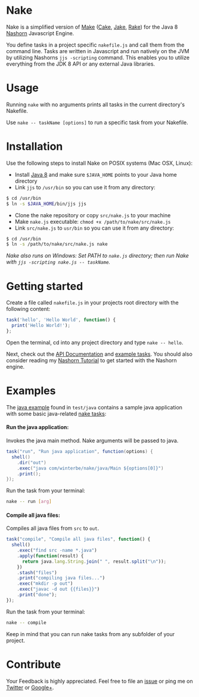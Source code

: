 Nake
===========

Nake is a simplified version of [Make](https://www.gnu.org/software/make/) ([Cake](http://coffeescript.org/documentation/docs/cake.html), [Jake](https://github.com/280north/jake), [Rake](http://rake.rubyforge.org/)) for the Java 8 [Nashorn](http://docs.oracle.com/javase/8/docs/technotes/guides/scripting/nashorn/toc.html) Javascript Engine.

You define tasks in a project specific `nakefile.js` and call them from the command line. Tasks are written in Javascript and run natively on the JVM by utilizing Nashorns `jjs -scripting` command. This enables you to utilize everything from the JDK 8 API or any external Java libraries.

Usage
===========

Running `nake` with no arguments prints all tasks in the current directory's Nakefile.

Use `nake -- taskName [options]` to run a specific task from your Nakefile.

Installation
===========

Use the following steps to install Nake on POSIX systems (Mac OSX, Linux):

 - Install [Java 8](http://www.oracle.com/technetwork/java/javase/overview/index.html) and make sure `$JAVA_HOME` points to your Java home directory
 - Link `jjs` to `/usr/bin` so you can use it from any directory:
```bash
$ cd /usr/bin
$ ln -s $JAVA_HOME/bin/jjs jjs
```
 - Clone the nake repository or copy `src/nake.js` to your machine
 - Make `nake.js` executable: `chmod +x /path/to/nake/src/nake.js`
 - Link `src/nake.js` to `usr/bin` so you can use it from any directory:
```bash
$ cd /usr/bin
$ ln -s /path/to/nake/src/nake.js nake
```

_Nake also runs on Windows: Set PATH to `nake.js` directory; then run Nake with `jjs -scripting nake.js -- taskName`._

Getting started
===========

Create a file called `nakefile.js` in your projects root directory with the following content:

```javascript
task('hello', 'Hello World', function() {
  print('Hello World!');
};
```

Open the terminal, cd into any project directory and type `nake -- hello`.

Next, check out the [API Documentation](https://github.com/winterbe/nake/wiki) and [example tasks](https://github.com/winterbe/nake/blob/master/test/basic/Nakefile). You should also consider reading my [Nashorn Tutorial](http://winterbe.com/posts/2014/04/05/java8-nashorn-tutorial/) to get started with the Nashorn engine.

Examples
===========

The [java example](https://github.com/winterbe/nake/blob/master/test/java) found in `test/java` contains a sample java application with some basic java-related [nake tasks](https://github.com/winterbe/nake/blob/master/test/java/nakefile.js):

#### Run the java application:

Invokes the java main method. Nake arguments will be passed to java.

```java
task("run", "Run java application", function(options) {
  shell()
    .dir("out")
    .exec("java com/winterbe/nake/java/Main ${options[0]}")
    .print();
});
```

Run the task from your terminal:

```bash
nake -- run [arg]
```

#### Compile all java files:

Compiles all java files from `src` to `out`.

```js
task("compile", "Compile all java files", function() {
  shell()
    .exec("find src -name *.java")
    .apply(function(result) {
      return java.lang.String.join(" ", result.split("\n"));
    })
    .stash("files")
    .print("compiling java files...")
    .exec("mkdir -p out")
    .exec("javac -d out {{files}}")
    .print("done");
});
```

Run the task from your terminal:

```bash
nake -- compile
```

Keep in mind that you can run nake tasks from any subfolder of your project.

Contribute
===========

Your Feedback is highly appreciated. Feel free to file an [issue](https://github.com/winterbe/nake/issues/new) or ping me on [Twitter](https://twitter.com/benontherun) or [Google+](https://plus.google.com/105973259367211176218/posts).
